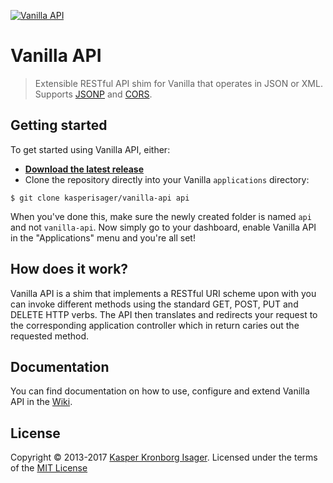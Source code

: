 [![Vanilla API](https://rawgithub.com/kasperisager/vanilla-api/master/icon.svg)](https://github.com/kasperisager/vanilla-api)

# Vanilla API

> Extensible RESTful API shim for Vanilla that operates in JSON or XML. Supports [JSONP](http://en.wikipedia.org/wiki/JSONP) and [CORS](http://en.wikipedia.org/wiki/Cross-origin_resource_sharing).

## Getting started

To get started using Vanilla API, either:

- [__Download the latest release__](https://github.com/kasperisager/vanilla-api/releases/latest)
- Clone the repository directly into your Vanilla `applications` directory:

```console
$ git clone kasperisager/vanilla-api api
```

When you've done this, make sure the newly created folder is named `api` and not `vanilla-api`. Now simply go to your dashboard, enable Vanilla API in the "Applications" menu and you're all set!

## How does it work?

Vanilla API is a shim that implements a RESTful URI scheme upon with you can invoke different methods using the standard GET, POST, PUT and DELETE HTTP verbs. The API then translates and redirects your request to the corresponding application controller which in return caries out the requested method.

## Documentation

You can find documentation on how to use, configure and extend Vanilla API in the [Wiki](https://github.com/kasperisager/vanilla-api/wiki).

## License

Copyright &copy; 2013-2017 [Kasper Kronborg Isager](http://kasperisager.github.io). Licensed under the terms of the [MIT License](LICENSE.md)
